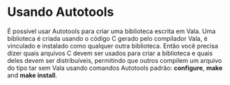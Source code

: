 # Usando Autotools

É possível usar Autotools para criar uma biblioteca escrita em Vala. Uma biblioteca é criada usando o código C gerado pelo compilador Vala, é vinculado e instalado como qualquer outra biblioteca. Então você precisa dizer quais arquivos C devem ser usados para criar a biblioteca e quais deles devem ser distribuíveis, permitindo que outros compilem um arquivo do tipo tar sem Vala usando comandos Autotools padrão: **configure**, **make** and **make install**.
